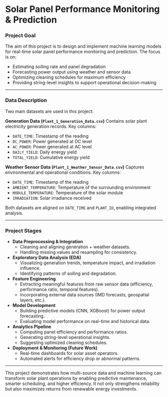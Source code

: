 # Solar Panel Performance Monitoring & Prediction

### Project Goal
The aim of this project is to design and implement machine learning models for real-time solar panel performance monitoring and prediction. The focus is on:

* Estimating soiling rate and panel degradation
* Forecasting power output using weather and sensor data
* Optimizing cleaning schedules for maximum efficiency
* Providing string-level insights to support operational decision-making

---

### Data Description
Two main datasets are used in this project:

**Generation Data (`Plant_1_Generation_Data.csv`)**
Contains solar plant electricity generation records.
Key columns:
* `DATE_TIME`: Timestamp of the reading
* `DC_POWER`: Power generated at DC level
* `AC_POWER`: Power generated at AC level
* `DAILY_YIELD`: Daily energy yield
* `TOTAL_YIELD`: Cumulative energy yield

**Weather Sensor Data (`Plant_1_Weather_Sensor_Data.csv`)**
Captures environmental and operational conditions.
Key columns:
* `DATE_TIME`: Timestamp of the reading
* `AMBIENT_TEMPERATURE`: Temperature of the surrounding environment
* `MODULE_TEMPERATURE`: Temperature of the solar module
* `IRRADIATION`: Solar irradiance received

Both datasets are aligned on `DATE_TIME` and `PLANT_ID`, enabling integrated analysis.

---

### Project Stages
* **Data Preprocessing & Integration**
    * Cleaning and aligning generation + weather datasets.
    * Handling missing values and resampling for consistency.
* **Exploratory Data Analysis (EDA)**
    * Visualizing generation trends, temperature impact, and irradiation influence.
    * Identifying patterns of soiling and degradation.
* **Feature Engineering**
    * Extracting meaningful features from raw sensor data (efficiency, performance ratio, temporal features).
    * Incorporating external data sources (IMD forecasts, geospatial layers, etc.).
* **Model Development**
    * Building predictive models (CNN, XGBoost) for power output forecasting.
    * Evaluating model performance on real-time and historical data.
* **Analytics Pipeline**
    * Computing panel efficiency and performance ratios.
    * Generating string-level operational insights.
    * Suggesting optimized cleaning schedules.
* **Deployment & Monitoring (Future Work)**
    * Real-time dashboards for solar asset operators.
    * Automated alerts for efficiency drop or abnormal patterns.

---

This project demonstrates how multi-source data and machine learning can transform solar plant operations by enabling predictive maintenance, smarter scheduling, and higher efficiency. It not only strengthens reliability but also maximizes returns from renewable energy investments.
